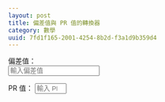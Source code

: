```yaml
---
layout: post
title: 偏差值與 PR 值的轉換器
category: 數學
uuid: 7fd1f165-2001-4254-8b2d-f3a1d9b359d4
---
```

偏差值：  
<input type="number" id="hensachi" placeholder="輸入偏差值">

PR 值：
<input type="number" id="percentile-rank" min="0" max="100" placeholder="輸入 PR 值">

<script type="module">
import erf from "https://cdn.jsdelivr.net/gh/stdlib-js/math-base-special-erf@esm/index.mjs";
import erfinv from "https://cdn.jsdelivr.net/gh/stdlib-js/math-base-special-erfinv@esm/index.mjs";

const hensachi = document.getElementById("hensachi");
const pr = document.getElementById("percentile-rank");

hensachi.addEventListener("input", function() {
    pr.value = 50 + 50 * erf(Math.sqrt(0.005) * (this.value - 50));
});

pr.addEventListener("input", function() {
    hensachi.value = 50 + Math.sqrt(200) * erfinv(0.02 * (pr.value - 50));
});
</script>
